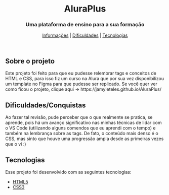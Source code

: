 <h1 align="center"> AluraPlus </h1>

<h3 align="center"> Uma plataforma de ensino para a sua formação </h3>

<p align="center"> 
<a href="#about">Informações</a> | <a href="dif">Dificuldades</a> | <a href="#techs">Tecnologias</a>
</p>

<br>

<h2 id="about">Sobre o projeto</h2>
Este projeto foi feito para que eu pudesse relembrar tags e conceitos de HTML e CSS, para isso fiz um curso na Alura que por sua vez disponibilizou um template no Figma para que pudesse ser replicado.
  Se você quer ver como ficou o projeto, clique aqui -> https://jamyleteles.github.io/AluraPlus/
<br>

<h2 id="dif">Dificuldades/Conquistas</h2>
Ao fazer tal revisão, pude perceber que o que realmente se pratica, se aprende, pois há um avanço significativo nas minhas técnicas de lidar com o VS Code (utilizando alguns comendos que eu aprendi com o tempo) e também na lembrança sobre as tags. De fato, o conteúdo mais denso é o CSS, mas sinto que houve uma progressão ampla desde as primeiras vezes que o vi :) 

<br> 

<h2 id="techs">Tecnologias</h2>
Esse projeto foi desenvolvido com as seguintes tecnologias:

- [HTML5](https://developer.mozilla.org/pt-BR/docs/Web/HTML)
- [CSS3](https://developer.mozilla.org/pt-BR/docs/Web/CSS)
